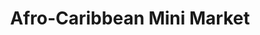 ---
title: "Afro-Caribbean Mini Market"
url: /boston/afro-caribbean-mini-market/
shop: convenience
---